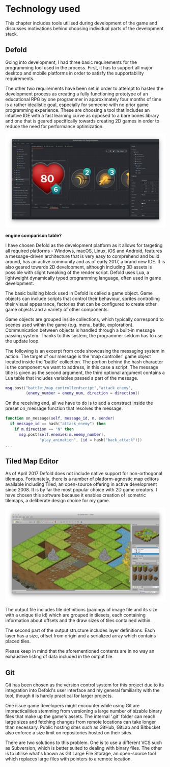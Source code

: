 # Technology used

This chapter includes tools utilised during development of the game and discusses motivations behind choosing individual parts of the development stack.

## Defold

Going into development, I had three basic requirements for the programming tool used in the process. First, it has to support all major desktop and mobile platforms in order to satisfy the supportability requirements.

The other two requirements have been set in order to attempt to hasten the development process as creating a fully functioning prototype of an educational RPG by one programmer in approximately four months of time is a rather idealistic goal, especially for someone with no prior game programming experience. These are choosing a tool that includes an intuitive IDE with a fast learning curve as opposed to a bare bones library and one that is geared specifically towards creating 2D games in order to reduce the need for performance optimization.

![Screenshot of Tiled Map Editor](images/defold.png)

**engine comparison table?**

I have chosen Defold as the development platform as it allows for targeting all required platforms - Windows, macOS, Linux, iOS and Android, features a message-driven architecture that is very easy to comprehend and build around, has an active community and as of early 2017, a brand new IDE. It is also geared towards 2D development, although including 3D assets is possible with slight tweaking of the render script. Defold uses Lua, a lightweight dynamically typed programming language, often used in game development.

The basic building block used in Defold is called a game object. Game objects can include scripts that control their behaviour, sprites controlling their visual appearance, factories that can be configured to create other game objects and a variety of other components.

Game objects are grouped inside collections, which typically correspond to scenes used within the game (e.g. menu, battle, exploration). Communication between objects is handled through a built-in message passing system. Thanks to this system, the programmer seldom has to use the update loop.

The following is an excerpt from code showcasing the messaging system in action. The target of our message is the 'map controller' game object located inside the 'battle' collection. The portion behind the hash character is the component we want to address, in this case a script. The message title is given as the second argument, the third optional argument contains a Lua table that includes variables passed a part of the message.

```Lua
msg.post("battle:/map_controller#script","attack_enemy",
         {enemy_number = enemy_num, direction = direction})

```

On the receiving end, all we have to do is to add a construct inside the preset on_message function that resolves the message.

```Lua
function on_message(self, message_id, m, sender)
  if message_id == hash("attack_enemy") then
    if m.direction == "N" then
      msg.post(self.enemies[m.enemy_number],
               "play_animation", {id = hash("back_attack")})
...

```

## Tiled Map Editor

As of April 2017 Defold does not include native support for non-orthogonal tilemaps. Fortunately, there is a number of platform-agnostic map editors available including Tiled, an open-source offering in active development since 2008. It is by far the most popular choice with 2D game creators. I have chosen this software because it enables creation of isometric tilemaps, a deliberate design choice for my game.

![Screenshot of Tiled Map Editor](images/tiled.png)

The output file includes tile definitions (pairings of image file and its size with a unique tile id) which are grouped in tilesets, each containing information about offsets and the draw sizes of tiles contained within.

The second part of the output structure includes layer definitions. Each layer has a size, offset from origin and a serialized array which contains placed tiles.

Please keep in mind that the aforementioned contents are in no way an exhaustive listing of data included in the output file.

## Git

Git has been chosen as the version control system for this project due to its integration into Defold's user interface and my general familiarity with the tool, though it is hardly practical for larger projects.

One issue game developers might encounter while using Git are impracticalities stemming from versioning a large number of sizable binary files that make up the game's assets. The internal '.git' folder can reach large sizes and fetching changes from remote locations can take longer than necessary. Public hosting sites such as GitHub, GitLab and Bitbucket also enforce a size limit on repositories hosted on their sites.

There are two solutions to this problem. One is to use a different VCS such as Subversion, which is better suited to dealing with binary files. The other is to utilise what's known as Git Large File Storage, an open-source tool which replaces large files with pointers to a remote location.
